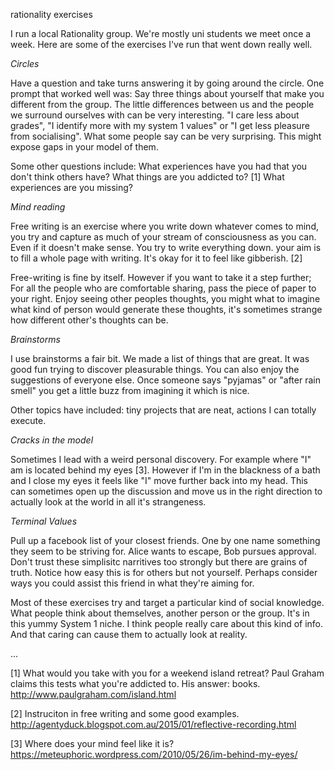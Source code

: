 rationality exercises


I run a local Rationality group. We're mostly uni students we meet once a week. Here are some of the exercises I've run that went down really well.

*Circles*

Have a question and take turns answering it by going around the circle. One prompt that worked well was: Say three things about yourself that make you different from the group. The little differences between us and the people we surround ourselves with can be very interesting. "I care less about grades", "I identify more with my system 1 values" or "I get less pleasure from socialising". What some people say can be very surprising. This might expose gaps in your model of them.

Some other questions include: What experiences have you had that you don't think others have? What things are you addicted to? [1] What experiences are you missing?

*Mind reading*

Free writing is an exercise where you write down whatever comes to mind, you try and capture as much of your stream of consciousness as you can. Even if it doesn't make sense. You try to write everything down. your aim is to fill a whole page with writing. It's okay for it to feel like gibberish. [2]

Free-writing is fine by itself. However if you want to take it a step further; For all the people who are comfortable sharing, pass the piece of paper to your right. Enjoy seeing other peoples thoughts, you might what to imagine what kind of person would generate these thoughts, it's sometimes strange how different other's thoughts can be.

*Brainstorms*

I use brainstorms a fair bit. We made a list of things that are great. It was good fun trying to discover pleasurable things. You can also enjoy the suggestions of everyone else. Once someone says "pyjamas" or "after rain smell" you get a little buzz from imagining it which is nice.

Other topics have included: tiny projects that are neat, actions I can totally execute.

*Cracks in the model*

Sometimes I lead with a weird personal discovery. For example where "I" am is located behind my eyes [3]. However if I'm in the blackness of a bath and I close my eyes it feels like "I" move further back into my head. This can sometimes open up the discussion and move us in the right direction to actually look at the world in all it's strangeness.

*Terminal Values*

Pull up a facebook list of your closest friends. One by one name something they seem to be striving for. Alice wants to escape, Bob pursues approval. Don't trust these simplisitc narritives too strongly but there are grains of truth. Notice how easy this is for others but not yourself. Perhaps consider ways you could assist this friend in what they're aiming for.

Most of these exercises try and target a particular kind of social knowledge. What people think about themselves, another person or the group. It's in this yummy System 1 niche. I think people really care about this kind of info. And that caring can cause them to actually look at reality.

...



[1] What would you take with you for a weekend island retreat? Paul Graham claims this tests what you're addicted to. His answer: books. http://www.paulgraham.com/island.html

[2] Instruciton in free writing and some good examples. http://agentyduck.blogspot.com.au/2015/01/reflective-recording.html

[3] Where does your mind feel like it is?https://meteuphoric.wordpress.com/2010/05/26/im-behind-my-eyes/
